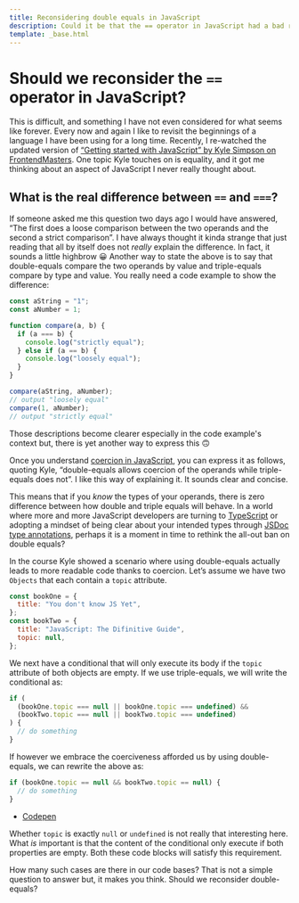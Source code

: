 ```yaml
---
title: Reconsidering double equals in JavaScript
description: Could it be that the == operator in JavaScript had a bad rap and it’s time to reconsider it?
template: _base.html
---
```


# Should we reconsider the `==` operator in JavaScript?

This is difficult, and something I have not even considered for what seems like forever. Every now and again I like to revisit the beginnings of a language I have been using for a long time. Recently, I re-watched the updated version of [“Getting started with JavaScript” by Kyle Simpson on FrontendMasters](https://frontendmasters.com/courses/getting-started-javascript-v2/). One topic Kyle touches on is equality, and it got me thinking about an aspect of JavaScript I never really thought about.

## What is the real difference between `==` and `===`?

If someone asked me this question two days ago I would have answered, “The first does a loose comparison between the two operands and the second a strict comparison”. I have always thought it kinda strange that just reading that all by itself does not _really_ explain the difference. In fact, it sounds a little highbrow 😀 Another way to state the above is to say that double-equals compare the two operands by value and triple-equals compare by type and value. You really need a code example to show the difference:

```javascript
const aString = "1";
const aNumber = 1;

function compare(a, b) {
  if (a === b) {
    console.log("strictly equal");
  } else if (a == b) {
    console.log("loosely equal");
  }
}

compare(aString, aNumber);
// output "loosely equal"
compare(1, aNumber);
// output "strictly equal"
```

Those descriptions become clearer especially in the code example's context but, there is yet another way to express this 🙃

Once you understand [coercion in JavaScript](https://github.com/getify/You-Dont-Know-JS/blob/59d33b0c47c214270b87e7afd5670ad864d8a465/up%20%26%20going/ch2.md#coercion), you can express it as follows, quoting Kyle, “double-equals allows coercion of the operands while triple-equals does not”. I like this way of explaining it. It sounds clear and concise.

This means that if you _know_ the types of your operands, there is zero difference between how double and triple equals will behave. In a world where more and more JavaScript developers are turning to [TypeScript](https://www.typescriptlang.org/) or adopting a mindset of being clear about your intended types through [JSDoc type annotations](https://ricostacruz.com/til/typescript-jsdoc), perhaps it is a moment in time to rethink the all-out ban on double equals?

In the course Kyle showed a scenario where using double-equals actually leads to more readable code thanks to coercion. Let’s assume we have two `Objects` that each contain a `topic` attribute.

```javascript
const bookOne = {
  title: "You don't know JS Yet",
};
const bookTwo = {
  title: "JavaScript: The Difinitive Guide",
  topic: null,
};
```

We next have a conditional that will only execute its body if the `topic` attribute of both objects are empty. If we use triple-equals, we will write the conditional as:

```javascript
if (
  (bookOne.topic === null || bookOne.topic === undefined) &&
  (bookTwo.topic === null || bookTwo.topic === undefined)
) {
  // do something
}
```

If however we embrace the coerciveness afforded us by using double-equals, we can rewrite the above as:

```javascript
if (bookOne.topic == null && bookTwo.topic == null) {
  // do something
}
```

- [Codepen](https://codepen.io/schalkneethling/pen/RwKVMoL?editors=0012)

Whether `topic` is exactly `null` or `undefined` is not really that interesting here. What _is_ important is that the content of the conditional only execute if both properties are empty. Both these code blocks will satisfy this requirement.

How many such cases are there in our code bases? That is not a simple question to answer but, it makes you think. Should we reconsider double-equals?
